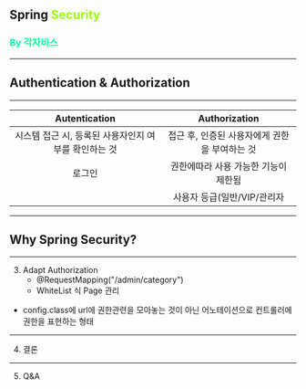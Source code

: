 ## Spring <span style="color:#99FF00">Security</span><br>
### **<span style="color:#00ff99">By 각자바스</span>**
---
## **Authentication** & **Authorization**

---

|Autentication|Authorization|
|:-:|:-:|
|시스템 접근 시, 등록된 사용자인지 여부를 확인하는 것| 접근 후, 인증된 사용자에게 권한을 부여하는 것|
|로그인|권한에따라 사용 가능한 기능이 제한됨|
||사용자 등급(일반/VIP/관리자|

---
## **Why Spring Security?**


---
3. Adapt Authorization
    - @RequestMapping("/admin/category")
    - WhiteList 식 Page 관리
- config.class에 url에 권한관련을 모아놓는 것이 아닌 어노테이션으로 컨트롤러에 권한을 표현하는 형태


---
4. 결론


---
5. Q&A

